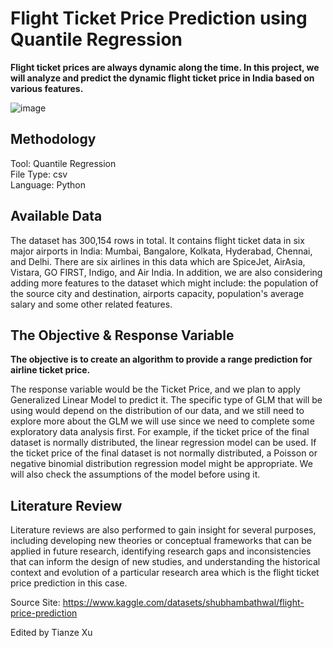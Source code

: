 # Flight Ticket Price Prediction using Quantile Regression
__Flight ticket prices are always dynamic along the time. In this project, we will analyze and predict the dynamic flight ticket price in India based on various features.__

![image](https://user-images.githubusercontent.com/90085137/222812255-9a0176f0-0cae-4b51-8bd4-b46ff0c9735b.png)

## Methodology
Tool: Quantile Regression <br>
File Type: csv <br>
Language: Python <br>

## Available Data
The dataset has 300,154 rows in total. It contains flight ticket data in six major airports in India: Mumbai, Bangalore, Kolkata, Hyderabad, Chennai, and Delhi. There are six airlines in this data which are SpiceJet, AirAsia, Vistara, GO FIRST, Indigo, and Air India. In addition, we are also considering adding more features to the dataset which might include: the population of the source city and destination, airports capacity, population's average salary and some other related features.

## The Objective & Response Variable
__The objective is to create an algorithm to provide a range prediction for airline ticket price.__

The response variable would be the Ticket Price, and we plan to apply Generalized Linear Model to predict it. The specific type of GLM that will be using would depend on the distribution of our data, and we still need to explore more about the GLM we will use since we need to complete some exploratory data analysis first. For example, if the ticket price of the final dataset is normally distributed, the linear regression model can be used. If the ticket price of the final dataset is not normally distributed, a Poisson or negative binomial distribution regression model might be appropriate. We will also check the assumptions of the model before using it.  

## Literature Review
Literature reviews are also performed to gain insight for several purposes, including developing new theories or conceptual frameworks that can be applied in future research, identifying research gaps and inconsistencies that can inform the design of new studies, and understanding the historical context and evolution of a particular research area which is the flight ticket price prediction in this case.

Source Site: https://www.kaggle.com/datasets/shubhambathwal/flight-price-prediction


Edited by Tianze Xu